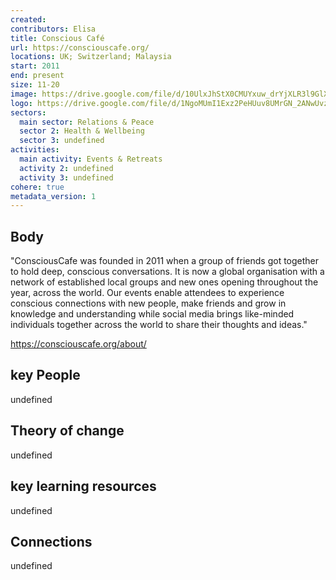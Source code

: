```yaml
---
created:
contributors: Elisa
title: Conscious Café
url: https://consciouscafe.org/
locations: UK; Switzerland; Malaysia
start: 2011
end: present
size: 11-20
image: https://drive.google.com/file/d/10UlxJhStX0CMUYxuw_drYjXLR3l9GlXf/view?usp=drive_link
logo: https://drive.google.com/file/d/1NgoMUmI1Exz2PeHUuv8UMrGN_2ANwUvz/view?usp=drive_link
sectors:
  main sector: Relations & Peace
  sector 2: Health & Wellbeing
  sector 3: undefined
activities: 
  main activity: Events & Retreats
  activity 2: undefined
  activity 3: undefined
cohere: true
metadata_version: 1
---
```



## Body

"ConsciousCafe was founded in 2011 when a group of friends got together to hold deep, conscious conversations.
It is now a global organisation with a network of established local groups and new ones opening throughout the year, across the world. Our events enable attendees to experience conscious connections with new people, make friends and grow in knowledge and understanding while social media brings like-minded individuals together across the world to share their thoughts and ideas."

https://consciouscafe.org/about/

## key People

undefined

## Theory of change

undefined

## key learning resources

undefined

## Connections

undefined

